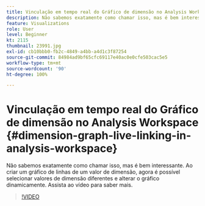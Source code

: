 ```yaml
---
title: Vinculação em tempo real do Gráfico de dimensão no Analysis Workspace
description: Não sabemos exatamente como chamar isso, mas é bem interessante. Ao criar um gráfico de linhas de um valor de dimensão, agora é possível selecionar valores de dimensão diferentes e alterar o gráfico dinamicamente. Assista ao vídeo para saber mais.
feature: Visualizations
role: User
level: Beginner
kt: 2115
thumbnail: 23991.jpg
exl-id: cb10bbb0-fb2c-4849-a4bb-a4d1c3f87254
source-git-commit: 84984ad9bf65cfc69117e40ac0e0cfe503cac5e5
workflow-type: tm+mt
source-wordcount: '90'
ht-degree: 100%

---
```


# Vinculação em tempo real do Gráfico de dimensão no Analysis Workspace {#dimension-graph-live-linking-in-analysis-workspace}

Não sabemos exatamente como chamar isso, mas é bem interessante. Ao criar um gráfico de linhas de um valor de dimensão, agora é possível selecionar valores de dimensão diferentes e alterar o gráfico dinamicamente. Assista ao vídeo para saber mais.

>[!VIDEO](https://video.tv.adobe.com/v/33592/?quality=12&learn=on&captions=por_br)
